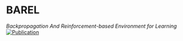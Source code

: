 # BAREL
<i>Backpropagation And Reinforcement-based Environment for Learning</i>
[![Publication](https://img.shields.io/badge/Publication-PDF-blue.svg)](https://github.com/Cydral/BAREL/blob/main/publication/CTY-I2A-20230403.pdf)

